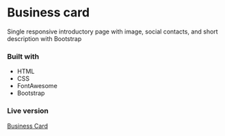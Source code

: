 # Business card
Single responsive introductory page with image, social contacts, and short description with Bootstrap

### Built with
 - HTML
 - CSS
 - FontAwesome
 - Bootstrap

### Live version
[Business Card](https://sipoarmark.com)
